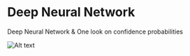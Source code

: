 # Deep Neural Network 
Deep Neural Network & One look on confidence probabilities 

![Alt text](relative/path/to/img.jpg?raw=true "Title")
